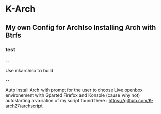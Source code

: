 # K-Arch
## My own Config for ArchIso Installing Arch with Btrfs
### test

--

Use mkarchiso to build

--

Auto Install Arch with prompt for the user to choose
Live openbox environement with Gparted Firefox and Konsole (cause why not)
autostarting a variation of my script found there : https://github.com/K-arch27/archscript
